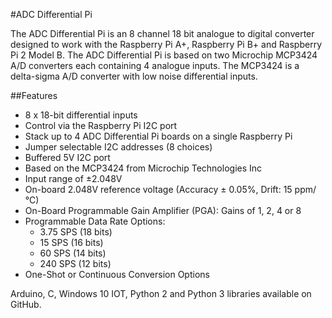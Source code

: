 <!--
---
name: ADC Differential Pi
class: board
type: adc
image: 'ab-adc-differential-pi.png'
manufacturer: AB Electronics UK
description: 8 channel Analogue to Digital Converter
url: https://www.abelectronics.co.uk/p/65/ADC-Differential-Pi-Raspberry-Pi-Analogue-to-Digital-converter
github: https://github.com/abelectronicsuk
buy: https://www.abelectronics.co.uk/p/65/ADC-Differential-Pi-Raspberry-Pi-Analogue-to-Digital-converter
formfactor: Custom
pincount: 40
eeprom: no
power: 3v3,5v
pin:
  '3':
    mode: i2c
  '5':
    mode: i2c
i2c:
  '0x68':
    name: MCP3424
    device: MCP3424
  '0x69':
    name: MCP3424
    device: MCP3424
-->
#ADC Differential Pi

The ADC Differential Pi is an 8 channel 18 bit analogue to digital converter designed to work with the Raspberry Pi A+, Raspberry Pi B+ and Raspberry Pi 2 Model B. The ADC Differential Pi is based on two Microchip MCP3424 A/D converters each containing 4 analogue inputs.  The MCP3424 is a delta-sigma A/D converter with low noise differential inputs.

##Features

- 8 x 18-bit differential inputs
- Control via the Raspberry Pi I2C port
- Stack up to 4 ADC Differential Pi boards on a single Raspberry Pi
- Jumper selectable I2C addresses (8 choices)
- Buffered 5V I2C port
- Based on the MCP3424 from Microchip Technologies Inc
- Input range of ±2.048V
- On-board 2.048V reference voltage (Accuracy  ± 0.05%, Drift: 15 ppm/°C)
- On-Board Programmable Gain Amplifier (PGA): Gains of 1, 2, 4 or 8
- Programmable Data Rate Options:
    - 3.75 SPS (18 bits)
    - 15 SPS (16 bits)
    - 60 SPS (14 bits)
    - 240 SPS (12 bits)
- One-Shot or Continuous Conversion Options

Arduino, C, Windows 10 IOT, Python 2 and Python 3 libraries available on GitHub.